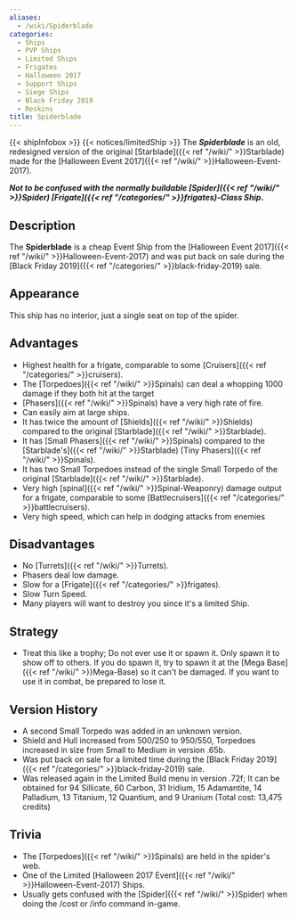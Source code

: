 ```yaml
---
aliases:
  - /wiki/Spiderblade
categories:
  - Ships
  - PVP Ships
  - Limited Ships
  - Frigates
  - Halloween 2017
  - Support Ships
  - Siege Ships
  - Black Friday 2019
  - Reskins
title: Spiderblade
---
```


{{< shipInfobox >}} {{< notices/limitedShip >}} The **_Spiderblade_** is an old, redesigned version of the original [Starblade]({{< ref "/wiki/" >}}Starblade) made for the [Halloween Event 2017]({{< ref "/wiki/" >}}Halloween-Event-2017).

**_Not to be confused with the normally buildable [Spider]({{< ref "/wiki/" >}}Spider) [Frigate]({{< ref "/categories/" >}}frigates)-Class Ship_.**

## Description

The **Spiderblade** is a cheap Event Ship from the [Halloween Event 2017]({{< ref "/wiki/" >}}Halloween-Event-2017) and was put back on sale during the [Black Friday 2019]({{< ref "/categories/" >}}black-friday-2019) sale.

## Appearance

This ship has no interior, just a single seat on top of the spider.

## Advantages

- Highest health for a frigate, comparable to some [Cruisers]({{< ref "/categories/" >}}cruisers).
- The [Torpedoes]({{< ref "/wiki/" >}}Spinals) can deal a whopping 1000 damage if they both hit at the target
- [Phasers]({{< ref "/wiki/" >}}Spinals) have a very high rate of fire.
- Can easily aim at large ships.
- It has twice the amount of [Shields]({{< ref "/wiki/" >}}Shields) compared to the original [Starblade]({{< ref "/wiki/" >}}Starblade).
- It has [Small Phasers]({{< ref "/wiki/" >}}Spinals) compared to the [Starblade's]({{< ref "/wiki/" >}}Starblade) [Tiny Phasers]({{< ref "/wiki/" >}}Spinals).
- It has two Small Torpedoes instead of the single Small Torpedo of the original [Starblade]({{< ref "/wiki/" >}}Starblade).
- Very high [spinal]({{< ref "/wiki/" >}}Spinal-Weaponry) damage output for a frigate, comparable to some [Battlecruisers]({{< ref "/categories/" >}}battlecruisers).
- Very high speed, which can help in dodging attacks from enemies

## Disadvantages

- No [Turrets]({{< ref "/wiki/" >}}Turrets).
- Phasers deal low damage.
- Slow for a [Frigate]({{< ref "/categories/" >}}frigates).
- Slow Turn Speed.
- Many players will want to destroy you since it's a limited Ship.

## Strategy

- Treat this like a trophy; Do not ever use it or spawn it. Only spawn it to show off to others. If you do spawn it, try to spawn it at the [Mega Base]({{< ref "/wiki/" >}}Mega-Base) so it can't be damaged. If you want to use it in combat, be prepared to lose it.

## Version History

- A second Small Torpedo was added in an unknown version.
- Shield and Hull increased from 500/250 to 950/550, Torpedoes increased in size from Small to Medium in version .65b.
- Was put back on sale for a limited time during the [Black Friday 2019]({{< ref "/categories/" >}}black-friday-2019) sale.
- Was released again in the Limited Build menu in version .72f; It can be obtained for 94 Sillicate, 60 Carbon, 31 Iridium, 15 Adamantite, 14 Palladium, 13 Titanium, 12 Quantium, and 9 Uranium (Total cost: 13,475 credits)

## Trivia

- The [Torpedoes]({{< ref "/wiki/" >}}Spinals) are held in the spider's web.
- One of the Limited [Halloween 2017 Event]({{< ref "/wiki/" >}}Halloween-Event-2017) Ships.
- Usually gets confused with the [Spider]({{< ref "/wiki/" >}}Spider) when doing the /cost or /info command in-game.
